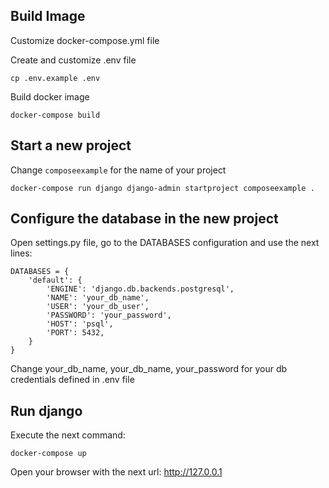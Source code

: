 ## Build Image

Customize docker-compose.yml file

Create and customize .env file
```
cp .env.example .env
```

Build docker image
```
docker-compose build
```

## Start a new project

Change `composeexample` for the name of your project

```
docker-compose run django django-admin startproject composeexample .
```

## Configure the database in the new project

Open settings.py file, go to the DATABASES configuration and use the next lines:

```
DATABASES = {
    'default': {
        'ENGINE': 'django.db.backends.postgresql',
        'NAME': 'your_db_name',
        'USER': 'your_db_user',
        'PASSWORD': 'your_password',
        'HOST': 'psql',
        'PORT': 5432,
    }
}
```

Change your_db_name, your_db_name, your_password for your db credentials defined in .env file

## Run django

Execute the next command:

```
docker-compose up
```

Open your browser with the next url: http://127.0.0.1
